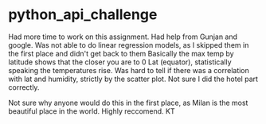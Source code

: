 # python_api_challenge


Had more time to work on this assignment. Had help from Gunjan and google.
Was not able to do linear regression models, as I skipped them in the first place and didn't get back to them
Basically the max temp by latitude shows  that  the closer you are to 0 Lat (equator), statistically speaking the temperatures rise.
Was hard to tell if there was a correlation with lat and humidity, strictly by the scatter plot.
Not sure I did the hotel part correctly.

Not sure why anyone would do this in the first place, as Milan is the most beautiful place in the world. Highly reccomend.
KT
